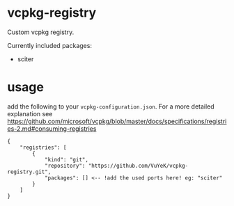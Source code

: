 # vcpkg-registry

Custom vcpkg registry.

Currently included packages:
- sciter

# usage
add the following to your `vcpkg-configuration.json`. For a more detailed explanation see https://github.com/microsoft/vcpkg/blob/master/docs/specifications/registries-2.md#consuming-registries
```
{
    "registries": [
        {
            "kind": "git",
            "repository": "https://github.com/VuYeK/vcpkg-registry.git",
            "packages": [] <-- !add the used ports here! eg: "sciter"
        }
    ]
}
